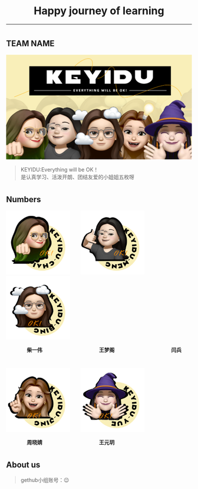 # <center>Happy journey of learning
***
#

## TEAM NAME
<img src="./img0/team.png" alt="team" style="zoom:50%;" />

>KEYIDU:Everything will be OK！  
是认真学习、活泼开朗、团结友爱的小姐姐五枚呀

#
 
## Numbers

<img src="./img0/chai.png" alt="chai" style="zoom:35%;" />&#8195;&#8195;<img src="./img0/meng.png" alt="meng" style="zoom:35%;" />&#8195;&#8195;<img src="./img0/bing.png" alt="bing" style="zoom:35%;" />

&#8195;&#8195;&#8195;&#8195;**柴一伟**&#8195;&#8195;&#8195;&#8195;&#8195;&#8195;&#8195;&#8195;&#8195;&#8195;&#8195;**王梦阁**&#8195;&#8195;&#8195;&#8195;&#8195;&#8195;&#8195;&#8195;&#8195;&#8195;&#8195;**闫兵**  

#

<img src="./img0/jing.png" alt="jing" style="zoom:35%;" />&#8195;&#8195;<img src="./img0/yue.png" alt="yue" style="zoom:35%;" />

&#8195;&#8195;&#8195;&#8195;**周晓婧**&#8195;&#8195;&#8195;&#8195;&#8195;&#8195;&#8195;&#8195;&#8195;&#8195;&#8195;**王元玥**  

#

## About us
>gethub小组账号：😉  


